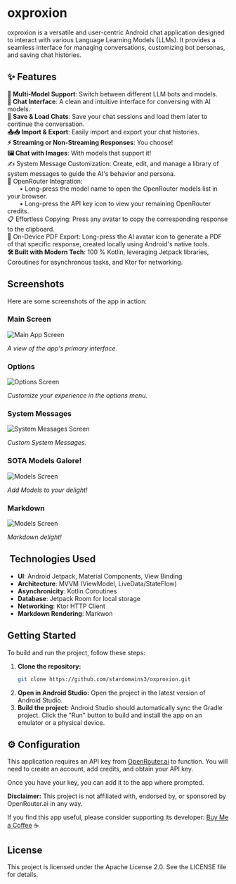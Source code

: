 # oxproxion

oxproxion is a versatile and user-centric Android chat application designed to interact with various Language Learning Models (LLMs). It provides a seamless interface for managing conversations, customizing bot personas, and saving chat histories.

## ✨ Features

**🤖 Multi-Model Support**: Switch between different LLM bots and models.  
**💬 Chat Interface**: A clean and intuitive interface for conversing with AI models.  
**💾 Save & Load Chats**: Save your chat sessions and load them later to continue the conversation.  
**📤📥 Import & Export**: Easily import and export your chat histories.  
**⚡ Streaming or Non-Streaming Responses**: You choose!  
**🖼️ Chat with Images**: With models that support it!  
✍️ System Message Customization: Create, edit, and manage a library of system messages to guide the AI's behavior and persona.  
🔗 OpenRouter Integration:  
  • Long-press the model name to open the OpenRouter models list in your browser.  
  • Long-press the API key icon to view your remaining OpenRouter credits.  
📋 Effortless Copying: Press any avatar to copy the corresponding response to the clipboard.  
📄 On-Device PDF Export: Long-press the AI avatar icon to generate a PDF of that specific response, created locally using Android's native tools.  
**🛠️ Built with Modern Tech**: 100 % Kotlin, leveraging Jetpack libraries, Coroutines for asynchronous tasks, and Ktor for networking.

## Screenshots

Here are some screenshots of the app in action:

### Main Screen
![Main App Screen](screenshots/1.png)

*A view of the app's primary interface.*

### Options
![Options Screen](screenshots/2.png)

*Customize your experience in the options menu.*

### System Messages
![System Messages Screen](screenshots/3.png)

*Custom System Messages.*

### SOTA Models Galore! 
![Models Screen](screenshots/4.png)

*Add Models to your delight!*

### Markdown 
![Models Screen](screenshots/5.png)

*Markdown delight!*

## ️ Technologies Used

- **UI**: Android Jetpack, Material Components, View Binding
- **Architecture**: MVVM (ViewModel, LiveData/StateFlow)
- **Asynchronicity**: Kotlin Coroutines
- **Database**: Jetpack Room for local storage
- **Networking**: Ktor HTTP Client
- **Markdown Rendering**: Markwon

##  Getting Started

To build and run the project, follow these steps:

1.  **Clone the repository:**
    ```bash
    git clone https://github.com/stardomains3/oxproxion.git
    ```
2.  **Open in Android Studio:**
    Open the project in the latest version of Android Studio.
3.  **Build the project:**
    Android Studio should automatically sync the Gradle project. Click the "Run" button to build and install the app on an emulator or a physical device.

## ⚙️ Configuration

This application requires an API key from [OpenRouter.ai](https://openrouter.ai/) to function. You will need to create an account, add credits, and obtain your API key.

Once you have your key, you can add it to the app where prompted.

**Disclaimer:** This project is not affiliated with, endorsed by, or sponsored by OpenRouter.ai in any way.

If you find this app useful, please consider supporting its developer: [Buy Me a Coffee](https://www.buymeacoffee.com/oxproxion) ☕

##  License

This project is licensed under the Apache License 2.0. See the LICENSE file for details.
